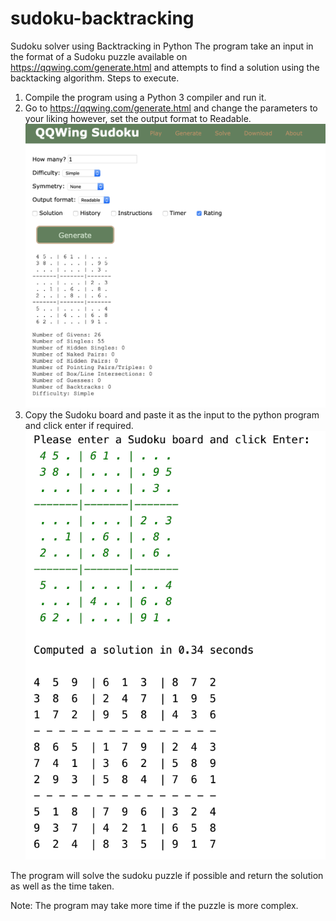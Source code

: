 # sudoku-backtracking
Sudoku solver using Backtracking in Python
The program take an input in the format of a Sudoku puzzle available on https://qqwing.com/generate.html and attempts to find a solution using the backtacking algorithm.
Steps to execute.
1. Compile the program using a Python 3 compiler and run it.
2. Go to https://qqwing.com/generate.html and change the parameters to your liking however, set the output format to Readable.
![SS1](https://github.com/nmdcm/sudoku-backtracking/blob/master/SS1.png)
3. Copy the Sudoku board and paste it as the input to the python program and click enter if required.
![SS2](https://github.com/nmdcm/sudoku-backtracking/blob/master/SS2.png)


The program will solve the sudoku puzzle if possible and return the solution as well as the time taken.

Note: The program may take more time if the puzzle is more complex.
